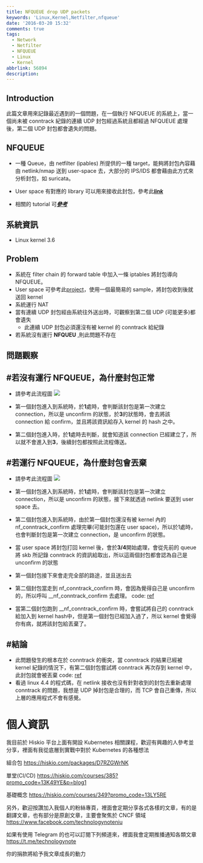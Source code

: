 ```yaml
---
title: NFQUEUE drop UDP packets
keywords: 'Linux,Kernel,Netfilter,nfqueue'
date: '2016-03-20 15:32'
comments: true
tags:
  - Network
  - Netfilter
  - NFQUEUE
  - Linux
  - Kernel
abbrlink: 56894
description:
---
```


## Introduction
此篇文章用來記錄最近遇到的一個問題，在一個執行 NFQUEUE 的系統上，當一個尚未被 conntrack 紀錄的連續 UDP 封包經過系統且都經過 NFQUEUE 處理後，第二個 UDP 封包都會遺失的問題。

## NFQUEUE
- 一種 Queue，由 netfilter (ipables) 所提供的一種 target，能夠將封包內容藉由 netlink/nmap 送到 user-space 去，大部分的 IPS/IDS 都會藉由此方式來分析封包，如 suricata。
- User space 有對應的 library 可以用來接收此封包，參考此[***link***](http://www.netfilter.org/projects/libnetfilter_queue/)
- 相關的 tutorial 可[***參考***](https://home.regit.org/netfilter-en/using-nfqueue-and-libnetfilter_queue/)

    <!--more-->

## 系統資訊
- Linux kernel 3.6

## Problem
- 系統在 filter chain 的 forward table 中加入一條 iptables 將封包導向 NFQUEUE。
- User space 可參考此[project](https://github.com/irontec/netfilter-nfqueue-samples)，使用一個最簡易的 sample，將封包收到後就送回 kernel
- 系統運行 NAT
- 當有連續 UDP 封包經由系統往外送出時，可觀察到第二個 UDP (可能更多)都會遺失
	- 此連續 UDP 封包必須還沒有被 kernel 的 conntrack 給紀錄
- 若系統沒有運行 **NFQUEU** ,則此問題不存在

## 問題觀察
## #若沒有運行 NFQUEUE，為什麼封包正常
- 請參考此流程圖
![](https://lh3.googleusercontent.com/-zE8ZORw-gM4/Vu7F8Cu-WSI/AAAAAAAAFKk/zVj-3sFOErg8Jrnn0XHOewe5-m5QjmGggCCo/s806-Ic42/without_nfqueue.png)
- 第一個封包進入到系統時，於**1**處時，會判斷該封包是第一次建立 connection，所以是 unconfirm 的狀態，於**3**的狀態時，會去將該 connection 給 confirm，並且將該資訊給存入 kernel 的 hash 之中。

- 第二個封包進入時，於**1**處時去判斷，就會知道該 connection 已經建立了，所以就不會進入到**3**，後續封包都按照此流程傳送。


## #若運行 NFQUEUE，為什麼封包會丟棄
- 請參考此流程圖
![](https://lh3.googleusercontent.com/-timTg7c3jfU/Vu7GBU6s6vI/AAAAAAAAFKo/amgicDdly0EjTI8faCi8D3jg1HSk2vNWwCCo/s1106-Ic42/with_nfqueu.png)
- 第一個封包進入到系統時，於**1**處時，會判斷該封包是第一次建立 connection，所以是 unconfirm 的狀態，接下來就透過 netlink 要送到 user space 去。

- 第二個封包進入到系統時，由於第一個封包還沒有被 kernel 內的 nf_conntrack_confirm 處理完畢(可能封包還在 user space)，所以於1處時，也會判斷封包是第一次建立 connection，是 unconfirm 的狀態。

- 當 user space 將封包打回 kernel 後，會於**3/4**開始處理，會從先前的 queue 將 skb 所記錄 conntrack 的資訊給取出，所以這兩個封包都會認為自己是 unconfirm 的狀態

- 第一個封包接下來會走完全部的路途，並且送出去

- 第二個封包當走到 nf_conntrack_confirm 時，會因為覺得自己是 unconfirm 的，所以呼叫 __nf_conntrack_confirm 去處理。
	code: [ref](https://git.kernel.org/cgit/linux/kernel/git/stable/linux-stable.git/tree/include/net/netfilter/nf_conntrack_core.h#n69)

- 當第二個封包跑到 __nf_conntrack_confirm 時，會嘗試將自己的 conntrack 給加入到 kernel hash中，但是第一個封包已經加入過了，所以 kernel 會覺得你有病，就將該封包給丟棄了。

## #結論
- 此問題發生的根本在於 conntrack 的衝突，當 conntrack 的結果已經被 kernel 紀錄的情況下，有第二個封包嘗試將 conntrack 再次存到 kernel 中，此封包就會被丟棄
	code:  [ref](https://git.kernel.org/cgit/linux/kernel/git/stable/linux-stable.git/tree/net/netfilter/nf_conntrack_core.c?h=linux-3.6.y#n511)
- 看過 linux 4.4 的程式碼，在 netlink 接收也沒有針對收到的封包去重新處理 conntrack 的問題，我想是 UDP 掉封包是合理的，而 TCP 會自己重傳，所以上層的應用程式不會有感覺。

# 個人資訊
我目前於 Hiskio 平台上面有開設 Kubernetes 相關課程，歡迎有興趣的人參考並分享，裡面有我從底層到實戰中對於 Kubernetes 的各種想法

組合包
https://hiskio.com/packages/D7RZGWrNK

單堂(CI/CD)
https://hiskio.com/courses/385?promo_code=13K49YE&p=blog1

基礎概念
https://hiskio.com/courses/349?promo_code=13LY5RE

另外，歡迎按讚加入我個人的粉絲專頁，裡面會定期分享各式各樣的文章，有的是翻譯文章，也有部分是原創文章，主要會聚焦於 CNCF 領域
https://www.facebook.com/technologynoteniu

如果有使用 Telegram 的也可以訂閱下列頻道來，裡面我會定期推播通知各類文章
https://t.me/technologynote

你的捐款將給予我文章成長的動力
<script type="text/javascript" src="https://cdnjs.buymeacoffee.com/1.0.0/button.prod.min.js" data-name="bmc-button" data-slug="hwchiu" data-color="#000000" data-emoji=""  data-font="Cookie" data-text="Buy me a coffee" data-outline-color="#fff" data-font-color="#fff" data-coffee-color="#fd0" ></script>